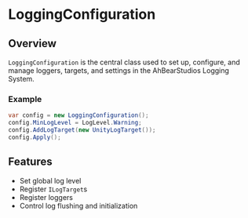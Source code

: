 # LoggingConfiguration

## Overview

`LoggingConfiguration` is the central class used to set up, configure, and manage loggers, targets, and settings in the AhBearStudios Logging System.

### Example

```csharp
var config = new LoggingConfiguration();
config.MinLogLevel = LogLevel.Warning;
config.AddLogTarget(new UnityLogTarget());
config.Apply();
```

## Features
- Set global log level
- Register `ILogTarget`s
- Register loggers
- Control log flushing and initialization